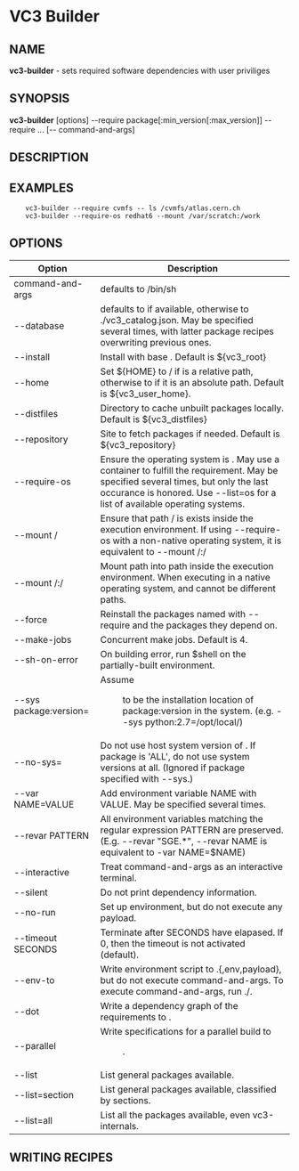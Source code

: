 VC3 Builder
==========

NAME
----

**vc3-builder** - sets required software dependencies with user priviliges

SYNOPSIS
--------

**vc3-builder** [options] --require package[:min_version[:max_version]] --require ... [-- command-and-args]

DESCRIPTION
-----------

EXAMPLES
--------

```
    vc3-builder --require cvmfs -- ls /cvmfs/atlas.cern.ch
    vc3-builder --require-os redhat6 --mount /var/scratch:/work
```


OPTIONS
-------

Option                       | Description                                                      
---------------------------- | ------------
command-and-args             |  defaults to /bin/sh
--database <catalog>         |  defaults to <internal> if available, otherwise to ./vc3_catalog.json. May be specified several times, with latter package recipes overwriting previous ones.
--install <root>             |  Install with base <root>. Default is ${vc3_root}
--home <home>                |  Set \${HOME} to <root>/<home> if <home> is a relative path, otherwise to <home> if it is an absolute path. Default is ${vc3_user_home}.
--distfiles <dir>            |  Directory to cache unbuilt packages locally. Default is ${vc3_distfiles}
--repository <url>           |  Site to fetch packages if needed. Default is ${vc3_repository}
--require-os <name>          |  Ensure the operating system is <name>. May use a container to fulfill the requirement. May be specified several times, but only the last occurance is honored. Use --list=os for a list of available operating systems.
--mount /<x>                 |  Ensure that path /<x> is exists inside the execution environment. If using --require-os with a non-native operating system, it is equivalent to --mount /<x>:/<x>
--mount /<x>:/<y>            |  Mount path <x> into path <y> inside the execution environment. When executing in a native operating system, <x> and <y> cannot be different paths.
--force                      |  Reinstall the packages named with --require and the packages they depend on.
--make-jobs <n>              |  Concurrent make jobs. Default is 4.
--sh-on-error                |  On building error, run $shell on the partially-built environment.
--sys package:version=<dir>  |  Assume <dir> to be the installation location of package:version in the system. (e.g. --sys python:2.7=/opt/local/)
--no-sys=<package>           |  Do not use host system version of <package>. If package is 'ALL', do not use system versions at all. (Ignored if package specified with --sys.)
--var NAME=VALUE             |  Add environment variable NAME with VALUE. May be specified several times.
--revar PATTERN              |  All environment variables matching the regular expression PATTERN are preserved. (E.g. --revar "SGE.\*", --revar NAME is equivalent to -var NAME=\$NAME)
--interactive                |  Treat command-and-args as an interactive terminal.
--silent                     |  Do not print dependency information.
--no-run                     |  Set up environment, but do not execute any payload.
--timeout SECONDS            |  Terminate after SECONDS have elapased. If 0, then the timeout is not activated (default).
--env-to <file>              |  Write environment script to <file>.{,env,payload}, but do not execute command-and-args. To execute command-and-args, run ./<file>.
--dot <file>                 |  Write a dependency graph of the requirements to <file>.
--parallel <dir>             |  Write specifications for a parallel build to <dir>.
--list                       |  List general packages available.
--list=section               |  List general packages available, classified by sections.
--list=all                   |  List all the packages available, even vc3-internals.


WRITING RECIPES
---------------



